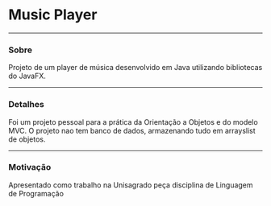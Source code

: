 # Music Player
---
### Sobre

Projeto de um player de música desenvolvido em Java utilizando bibliotecas do JavaFX.

---
### Detalhes

Foi um projeto pessoal para a prática da Orientação a Objetos e do modelo MVC. O projeto nao tem banco de dados, armazenando tudo em arrayslist de objetos.

---
### Motivação
Apresentado como trabalho na Unisagrado peça disciplina de Linguagem de Programação
